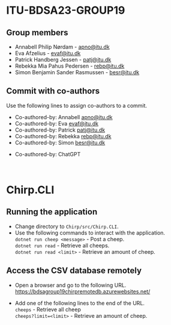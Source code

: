 # ITU-BDSA23-GROUP19
## Group members
- Annabell Philip Nørdam - <apno@itu.dk>   
- Eva Afzelius - <evaf@itu.dk>  
- Patrick Handberg Jessen - <patj@itu.dk>  
- Rebekka Mia Pahus Pedersen - <rebp@itu.dk>  
- Simon Benjamin Sander Rasmussen - <besr@itu.dk>

## Commit with co-authors
Use the following lines to assign co-authors to a commit.  
- Co-authored-by: Annabell <apno@itu.dk>  
- Co-authored-by: Eva <evaf@itu.dk>  
- Co-authored-by: Patrick <patj@itu.dk>  
- Co-authored-by: Rebekka <rebp@itu.dk>  
- Co-authored-by: Simon <besr@itu.dk>
  
+ Co-authored-by: ChatGPT

<br>

# Chirp.CLI
## Running the application
- Change directory to `Chirp/src/Chirp.CLI`.  
- Use the following commands to interact with the application.  
`dotnet run cheep <message>` - Post a cheep.  
`dotnet run read` - Retrieve all cheeps.  
`dotnet run read <limit>` - Retrieve an amount of cheep.


## Access the CSV database remotely
- Open a browser and go to the following URL.  
https://bdsagroup19chirpremotedb.azurewebsites.net/  

- Add one of the following lines to the end of the URL.  
`cheeps` - Retrieve all cheep  
`cheeps?limit=<limit>` - Retrieve an amount of cheep.